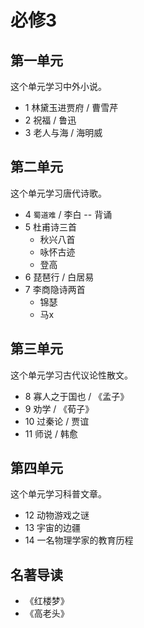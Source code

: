 # 必修3

## 第一单元

这个单元学习中外小说。

- 1 林黛玉进贾府 / 曹雪芹
- 2 祝福 / 鲁迅
- 3 老人与海 / 海明威

## 第二单元

这个单元学习唐代诗歌。

- 4 `蜀道难` / 李白 -- 背诵
- 5 杜甫诗三首
  - 秋兴八首
  - 咏怀古迹
  - 登高
- 6 琵琶行 / 白居易
- 7 李商隐诗两首
  - 锦瑟
  - 马x

## 第三单元

这个单元学习古代议论性散文。

- 8 寡人之于国也 / 《孟子》
- 9 劝学 / 《荀子》
- 10 过秦论 / 贾谊
- 11 师说 / 韩愈

## 第四单元

这个单元学习科普文章。

- 12 动物游戏之谜
- 13 宇宙的边疆
- 14 一名物理学家的教育历程

## 名著导读

- 《红楼梦》
- 《高老头》
